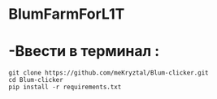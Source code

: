 # BlumFarmForL1T

# -Ввести в терминал :
```
git clone https://github.com/meKryztal/Blum-clicker.git
cd Blum-clicker
pip install -r requirements.txt
```
